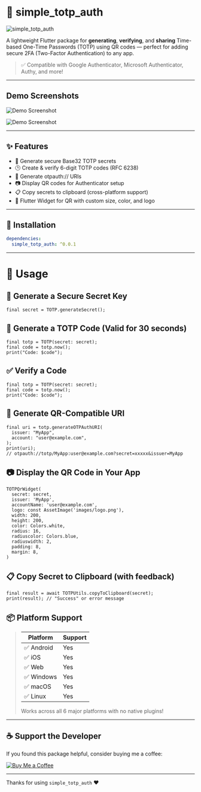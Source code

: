 # 🔐 simple_totp_auth

![simple_totp_auth](https://i.ibb.co/7N0Yr8wb/Add-a-subheading.png)

A lightweight Flutter package for **generating**, **verifying**, and **sharing** Time-based One-Time Passwords (TOTP) using QR codes — perfect for adding secure 2FA (Two-Factor Authentication) to any app.

> ✅ Compatible with Google Authenticator, Microsoft Authenticator, Authy, and more!

---
## Demo Screenshots
![Demo Screenshot](https://i.ibb.co/HTLrsGnS/Screenshot-272.png)

![Demo Screenshot](https://i.ibb.co/qLZQ199P/Screenshot-271.png)

---

## ✨ Features

- 🔑 Generate secure Base32 TOTP secrets
- 🕒 Create & verify 6-digit TOTP codes (RFC 6238)
- 📱 Generate otpauth:// URIs
- 📷 Display QR codes for Authenticator setup
- 📋 Copy secrets to clipboard (cross-platform support)
- 🧩 Flutter Widget for QR with custom size, color, and logo

---

## 🚀 Installation

```yaml
dependencies:
  simple_totp_auth: ^0.0.1
```
---
# 🧪 Usage
## 🔐 Generate a Secure Secret Key
```
final secret = TOTP.generateSecret();
```

## 🧮 Generate a TOTP Code (Valid for 30 seconds)
```
final totp = TOTP(secret: secret);
final code = totp.now();
print("Code: $code");
```

## ✅ Verify a Code
```
final totp = TOTP(secret: secret);
final code = totp.now();
print("Code: $code");
```
## 📡 Generate QR-Compatible URI
```
final uri = totp.generateOTPAuthURI(
  issuer: "MyApp",
  account: "user@example.com",
);
print(uri);
// otpauth://totp/MyApp:user@example.com?secret=xxxxx&issuer=MyApp

```
## 📷 Display the QR Code in Your App
```
TOTPQrWidget(
  secret: secret,
  issuer: 'MyApp',
  accountName: 'user@example.com',
  logo: const AssetImage('images/logo.png'),
  width: 200,
  height: 200,
  color: Colors.white,
  radius: 16,
  radiuscolor: Colors.blue,
  radiuswidth: 2,
  padding: 8,
  margin: 8,
)

```
## 📋 Copy Secret to Clipboard (with feedback)
```
final result = await TOTPUtils.copyToClipboard(secret);
print(result); // "Success" or error message

```

## 📦 **Platform Support**
>
> | Platform  | Support |
> |-----------|---------|
> | ✅ Android | Yes     |
> | ✅ iOS     | Yes     |
> | ✅ Web     | Yes     |
> | ✅ Windows | Yes     |
> | ✅ macOS   | Yes     |
> | ✅ Linux   | Yes     |
>
> Works across all 6 major platforms with no native plugins!

---

## ☕ Support the Developer

If you found this package helpful, consider buying me a coffee:

[![Buy Me a Coffee](https://img.shields.io/badge/☕-Buy%20Me%20a%20Coffee-yellow?logo=buy-me-a-coffee&style=for-the-badge)](https://buymeacoffee.com/hariswarsax)

---

Thanks for using `simple_totp_auth` ❤️

